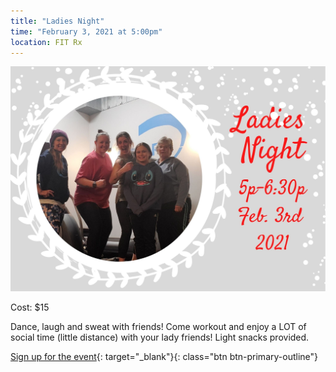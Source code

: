 ```yaml
---
title: "Ladies Night"
time: "February 3, 2021 at 5:00pm"
location: FIT Rx
---
```

![Ladies Night flyer](/assets/images/events/ladiesnight.jpg)

Cost: $15

Dance, laugh and sweat with friends! Come workout and enjoy a LOT of social time (little distance) with your lady friends!  Light snacks provided.

[Sign up for the event](https://app.acuityscheduling.com/schedule.php?owner=16546307&appointmentType=18424784){: target="_blank"}{: class="btn btn-primary-outline"}

